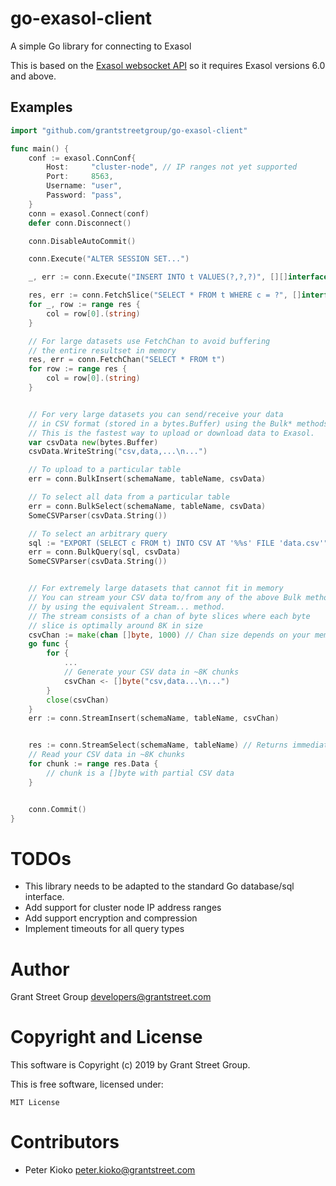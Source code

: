 # go-exasol-client

A simple Go library for connecting to Exasol

This is based on the [Exasol websocket API](https://github.com/exasol/websocket-api) so it requires Exasol versions 6.0 and above.

## Examples

```go
import "github.com/grantstreetgroup/go-exasol-client"

func main() {
    conf := exasol.ConnConf{
        Host:     "cluster-node", // IP ranges not yet supported
        Port:     8563,
        Username: "user",
        Password: "pass",
    }
    conn = exasol.Connect(conf)
    defer conn.Disconnect()

    conn.DisableAutoCommit()

    conn.Execute("ALTER SESSION SET...")

    _, err := conn.Execute("INSERT INTO t VALUES(?,?,?)", [][]interface{}{...})

    res, err := conn.FetchSlice("SELECT * FROM t WHERE c = ?", []interface{}{...})
    for _, row := range res {
        col = row[0].(string)
    }

    // For large datasets use FetchChan to avoid buffering
    // the entire resultset in memory
    res, err = conn.FetchChan("SELECT * FROM t")
    for row := range res {
        col = row[0].(string)
    }


    // For very large datasets you can send/receive your data
    // in CSV format (stored in a bytes.Buffer) using the Bulk* methods.
    // This is the fastest way to upload or download data to Exasol.
    var csvData new(bytes.Buffer)
    csvData.WriteString("csv,data,...\n...")

    // To upload to a particular table
    err = conn.BulkInsert(schemaName, tableName, csvData)

    // To select all data from a particular table
    err = conn.BulkSelect(schemaName, tableName, csvData)
    SomeCSVParser(csvData.String())

    // To select an arbitrary query
    sql := "EXPORT (SELECT c FROM t) INTO CSV AT '%%s' FILE 'data.csv'"
    err = conn.BulkQuery(sql, csvData)
    SomeCSVParser(csvData.String())


    // For extremely large datasets that cannot fit in memory
    // You can stream your CSV data to/from any of the above Bulk methods
    // by using the equivalent Stream... method.
    // The stream consists of a chan of byte slices where each byte
    // slice is optimally around 8K in size
    csvChan := make(chan []byte, 1000) // Chan size depends on your memory
    go func {
        for {
            ...
            // Generate your CSV data in ~8K chunks
            csvChan <- []byte("csv,data...\n...")
        }
        close(csvChan)
    }
    err := conn.StreamInsert(schemaName, tableName, csvChan)


    res := conn.StreamSelect(schemaName, tableName) // Returns immediately
    // Read your CSV data in ~8K chunks
    for chunk := range res.Data {
        // chunk is a []byte with partial CSV data
    }


    conn.Commit()
}

```

# TODOs

  - This library needs to be adapted to the standard Go database/sql interface.
  - Add support for cluster node IP address ranges
  - Add support encryption and compression
  - Implement timeouts for all query types

# Author

Grant Street Group <developers@grantstreet.com>

# Copyright and License

This software is Copyright (c) 2019 by Grant Street Group.

This is free software, licensed under:

    MIT License

# Contributors

- Peter Kioko <peter.kioko@grantstreet.com>
